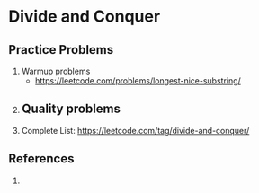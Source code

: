 # Divide and Conquer

## Practice Problems
1. Warmup problems
    - https://leetcode.com/problems/longest-nice-substring/
2. Quality problems
    - 
3. Complete List: https://leetcode.com/tag/divide-and-conquer/

## References
1. 